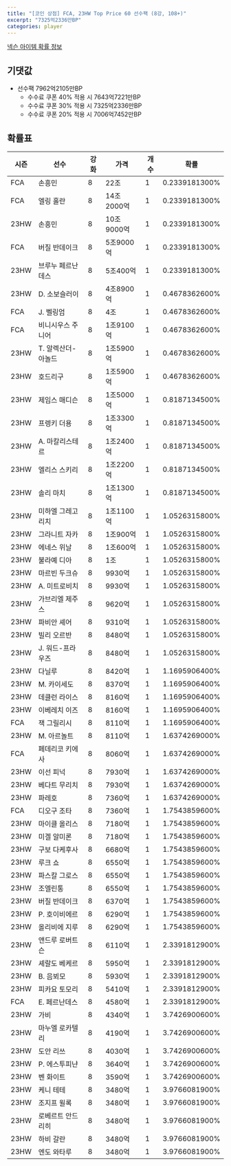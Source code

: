 ```yaml
---
title: "[코인 상점] FCA, 23HW Top Price 60 선수팩 (8강, 108+)"
excerpt: "7325억2336만BP"
categories: player
---
```

[넥슨 아이템 확률 정보](http://iteminfo.nexon.com/probability/fco?sn=7611)

## 기댓값
- 선수팩 7962억2105만BP
  - 수수료 쿠폰 40% 적용 시 7643억7221만BP
  - 수수료 쿠폰 30% 적용 시 7325억2336만BP
  - 수수료 쿠폰 20% 적용 시 7006억7452만BP


## 확률표

|시즌|선수|강화|가격|개수|확률|
|---|---|---|---|---|---|
|FCA|손흥민|8|22조|1|0.2339181300%|
|FCA|엘링 홀란|8|14조2000억|1|0.2339181300%|
|23HW|손흥민|8|10조9000억|1|0.2339181300%|
|FCA|버질 반데이크|8|5조9000억|1|0.2339181300%|
|23HW|브루누 페르난데스|8|5조400억|1|0.2339181300%|
|23HW|D. 소보슬러이|8|4조8900억|1|0.4678362600%|
|FCA|J. 벨링엄|8|4조|1|0.4678362600%|
|FCA|비니시우스 주니어|8|1조9100억|1|0.4678362600%|
|23HW|T. 알렉산더-아놀드|8|1조5900억|1|0.4678362600%|
|23HW|호드리구|8|1조5900억|1|0.4678362600%|
|23HW|제임스 매디슨|8|1조5000억|1|0.8187134500%|
|23HW|프렝키 더용|8|1조3300억|1|0.8187134500%|
|23HW|A. 마칼리스테르|8|1조2400억|1|0.8187134500%|
|23HW|엘리스 스키리|8|1조2200억|1|0.8187134500%|
|23HW|솔리 마치|8|1조1300억|1|0.8187134500%|
|23HW|미하엘 그레고리치|8|1조1100억|1|1.0526315800%|
|23HW|그라니트 자카|8|1조900억|1|1.0526315800%|
|23HW|에네스 위날|8|1조600억|1|1.0526315800%|
|23HW|불라예 디아|8|1조|1|1.0526315800%|
|23HW|마르빈 두크슈|8|9930억|1|1.0526315800%|
|23HW|A. 미트로비치|8|9930억|1|1.0526315800%|
|23HW|가브리엘 제주스|8|9620억|1|1.0526315800%|
|23HW|파비안 셰어|8|9310억|1|1.0526315800%|
|23HW|빌리 오르반|8|8480억|1|1.0526315800%|
|23HW|J. 워드-프라우즈|8|8480억|1|1.0526315800%|
|23HW|다닐루|8|8420억|1|1.1695906400%|
|23HW|M. 카이세도|8|8370억|1|1.1695906400%|
|23HW|데클런 라이스|8|8160억|1|1.1695906400%|
|23HW|이베레치 이즈|8|8160억|1|1.1695906400%|
|FCA|잭 그릴리시|8|8110억|1|1.1695906400%|
|23HW|M. 아르놀트|8|8110억|1|1.6374269000%|
|FCA|페데리코 키에사|8|8060억|1|1.6374269000%|
|23HW|이선 피넉|8|7930억|1|1.6374269000%|
|23HW|베다트 무리치|8|7930억|1|1.6374269000%|
|23HW|파레호|8|7360억|1|1.6374269000%|
|FCA|디오구 조타|8|7360억|1|1.7543859600%|
|23HW|마이클 올리스|8|7180억|1|1.7543859600%|
|23HW|미겔 알미론|8|7180억|1|1.7543859600%|
|23HW|구보 다케후사|8|6680억|1|1.7543859600%|
|23HW|루크 쇼|8|6550억|1|1.7543859600%|
|23HW|파스칼 그로스|8|6550억|1|1.7543859600%|
|23HW|조엘린통|8|6550억|1|1.7543859600%|
|23HW|버질 반데이크|8|6370억|1|1.7543859600%|
|23HW|P. 호이비에르|8|6290억|1|1.7543859600%|
|23HW|올리비에 지루|8|6290억|1|1.7543859600%|
|23HW|앤드루 로버트슨|8|6110억|1|2.3391812900%|
|23HW|셰랄도 베케르|8|5950억|1|2.3391812900%|
|23HW|B. 음뵈모|8|5930억|1|2.3391812900%|
|23HW|피카요 토모리|8|5410억|1|2.3391812900%|
|FCA|E. 페르난데스|8|4580억|1|2.3391812900%|
|23HW|가비|8|4340억|1|3.7426900600%|
|23HW|마누엘 로카텔리|8|4190억|1|3.7426900600%|
|23HW|도안 리쓰|8|4030억|1|3.7426900600%|
|23HW|P. 에스투피냔|8|3640억|1|3.7426900600%|
|23HW|벤 화이트|8|3590억|1|3.7426900600%|
|23HW|케니 테테|8|3480억|1|3.9766081900%|
|23HW|조지프 윌록|8|3480억|1|3.9766081900%|
|23HW|로베르트 안드리히|8|3480억|1|3.9766081900%|
|23HW|하비 갈란|8|3480억|1|3.9766081900%|
|23HW|엔도 와타루|8|3480억|1|3.9766081900%|
